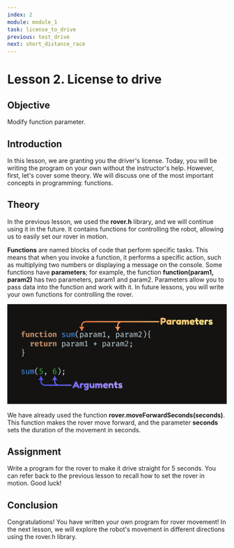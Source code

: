 ```yaml
---
index: 2
module: module_1
task: license_to_drive
previous: test_drive
next: short_distance_race
---
```

# Lesson 2. License to drive

## Objective
Modify function parameter.

## Introduction
In this lesson, we are granting you the driver's license. Today, you will be writing the program on your own without the instructor's help. However, first, let's cover some theory. We will discuss one of the most important concepts in programming: functions.


##  Theory
In the previous lesson, we used the **rover.h** library, and we will continue using it in the future. It contains functions for controlling the robot, allowing us to easily set our rover in motion.

**Functions** are named blocks of code that perform specific tasks. This means that when you invoke a function, it performs a specific action, such as multiplying two numbers or displaying a message on the console. Some functions have **parameters**; for example, the function **function(param1, param2)** has two parameters, param1 and param2. Parameters allow you to pass data into the function and work with it. In future lessons, you will write your own functions for controlling the rover.

![verfification](https://github.com/autolab-fi/line-robot-curriculum/blob/main/images/module_1/function.png?raw=true)

We have already used the function **rover.moveForwardSeconds(seconds)**. This function makes the rover move forward, and the parameter **seconds** sets the duration of the movement in seconds.

## Assignment 
Write a program for the rover to make it drive straight for 5 seconds. You can refer back to the previous lesson to recall how to set the rover in motion. Good luck!

## Conclusion
Congratulations! You have written your own program for rover movement! In the next lesson, we will explore the robot's movement in different directions using the rover.h library.


